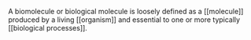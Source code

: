 A biomolecule or biological molecule is loosely defined as a [[molecule]] produced by a living [[organism]] and essential to one or more typically [[biological processes]].
